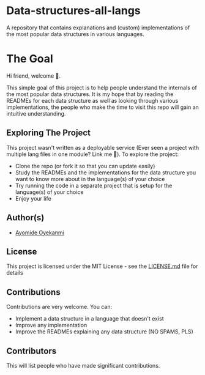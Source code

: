 # Data-structures-all-langs
A repository that contains explanations and (custom) implementations of the most popular data structures in various languages.

# The Goal
Hi friend, welcome 🎉.

This simple goal of this project is to help people understand the internals of the most popular data structures. It is my hope that by reading the READMEs for each data structure as well as looking through various implementations, the people who make the time to visit this repo will gain an intuitive understanding.

## Exploring The Project
This project wasn't written as a deployable service (Ever seen a project with multiple lang files in one module? Link me 🌝). To explore the project:
* Clone the repo (or fork it so that you can update easily)
* Study the READMEs and the implementations for the data structure you want to know more about in the language(s) of your choice
* Try running the code in a separate project that is setup for the language(s) of your choice
* Enjoy your life

## Author(s)
* [Ayomide Oyekanmi](https://github.com/oyekanmiayo)

## License

This project is licensed under the MIT License - see the [LICENSE.md](LICENSE) file for details

## Contributions
Contributions are very welcome. You can:
* Implement a data structure in a language that doesn't exist
* Improve any implementation
* Improve the READMEs explaining any data structure (NO SPAMS, PLS)

## Contributors
This will list people who have made significant contributions.
